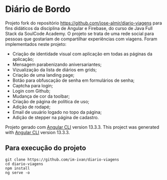 # Diário de Bordo

Projeto fork do repositório https://github.com/jose-almir/diario-viagens para fins didáticos da disciplina de Angular e Firebase, do curso de Java Full Stack da SoulCode Academy. O projeto se trata de uma rede social para pessoas que gostariam de compartilhar experiências com viagens. Foram implementados neste projeto:

* Criação de identidade visual com aplicação em todas as páginas da aplicação;
* Mensagem parabenizando aniversariantes;
* Vizualização da lista de diários em grids;
* Criação de uma landing page;
* Botão para obfuscação de senha em formulários de senha;
* Captcha para login;
* Login com Github;
* Mudança de cor da toolbar;
* Criação de página de política de uso;
* Adição de rodapé;
* Email de usuário logado no topo da página;
* Adição de stepper na página de cadastro.

Projeto gerado com [Angular CLI](https://github.com/angular/angular-cli) version 13.3.3.
This project was generated with [Angular CLI](https://github.com/angular/angular-cli) version 13.3.3.

## Para execução do projeto

~~~
git clone https://github.com/im-ivan/diario-viagens
cd diario-viagens
npm install
ng serve -o
~~~
